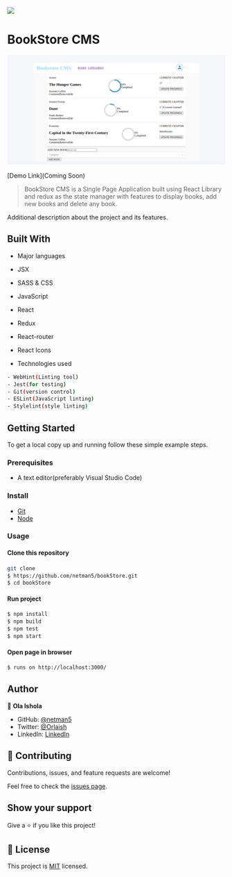 ![](https://img.shields.io/badge/BookStoreCMS-dodgerblue)

# BookStore CMS

![bookStore UI](./public/images/bookstore_ui.png)

[Demo Link](Coming Soon)

> BookStore CMS is a Single Page Application built using React Library and redux as the state manager with features to display books, add new books and delete any book.

Additional description about the project and its features.

## Built With

- Major languages
- JSX
- SASS & CSS
- JavaScript
- React
- Redux
- React-router
- React Icons

- Technologies used

```bash
- WebHint(Linting tool)
- Jest(for testing)
- Git(version control)
- ESLint(JavaScript linting)
- Stylelint(style linting)
```

## Getting Started

To get a local copy up and running follow these simple example steps.

### Prerequisites

- A text editor(preferably Visual Studio Code)

### Install

- [Git](https://git-scm.com/downloads)
- [Node](https://nodejs.org/en/download/)

### Usage

#### Clone this repository

```bash
git clone
$ https://github.com/netman5/bookStore.git
$ cd bookStore
```

#### Run project

```bash
$ npm install
$ npm build
$ npm test
$ npm start
```

#### Open page in browser

```bash
$ runs on http://localhost:3000/
```

## Author

👤 **Ola Ishola**

- GitHub: [@netman5](https://github.com/netman5)
- Twitter: [@Orlaish](https://twitter.com/Orlaish)
- LinkedIn: [LinkedIn](https://www.linkedin.com/in/ola-ishola/)

## 🤝 Contributing

Contributions, issues, and feature requests are welcome!

Feel free to check the [issues page](https://github.com/netman5/bookStore/issues).

## Show your support

Give a ⭐️ if you like this project!

## 📝 License

This project is [MIT](https://opensource.org/licenses/MIT) licensed.
